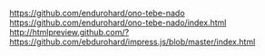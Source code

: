 https://github.com/endurohard/ono-tebe-nado
https://github.com/endurohard/ono-tebe-nado/index.html
http://htmlpreview.github.com/?https://github.com/ebdurohard/impress.js/blob/master/index.html
